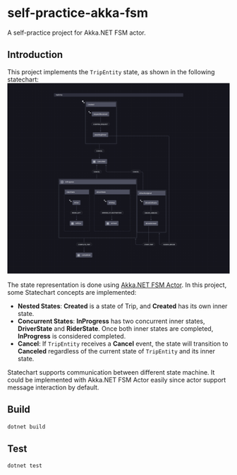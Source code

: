 # self-practice-akka-fsm
A self-practice project for Akka.NET FSM actor.

## Introduction
This project implements the `TripEntity` state, as shown in the following statechart:
![](doc/tripEntity.png)

The state representation is done using [Akka.NET FSM Actor](https://getakka.net/articles/actors/finite-state-machine.html). In this project, some Statechart concepts are implemented:

- **Nested States**: **Created** is a state of Trip, and **Created** has its own inner state.
- **Concurrent States**: **InProgress** has two concurrent inner states, **DriverState** and **RiderState**. Once both inner states are completed, **InProgress** is considered completed.
- **Cancel**: If `TripEntity` receives a **Cancel** event, the state will transition to **Canceled** regardless of the current state of `TripEntity` and its inner state.


Statechart supports communication between different state machine. It could be implemented with Akka.NET FSM Actor easily since actor support message interaction by default.

## Build
```bash
dotnet build
```

## Test
```bash
dotnet test
```
